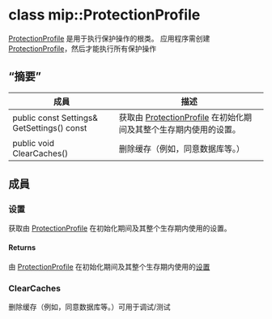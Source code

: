 # <a name="class-mipprotectionprofile"></a>class mip::ProtectionProfile 
[ProtectionProfile](#classmip_1_1_protection_profile) 是用于执行保护操作的根类。
应用程序需创建 [ProtectionProfile](#classmip_1_1_protection_profile)，然后才能执行所有保护操作
  
## <a name="summary"></a>“摘要”
 成員                        | 描述                                
--------------------------------|---------------------------------------------
public const Settings& GetSettings() const  |  获取由 [ProtectionProfile](#classmip_1_1_protection_profile) 在初始化期间及其整个生存期内使用的设置。
public void ClearCaches()  |  删除缓存（例如，同意数据库等。）
  
## <a name="members"></a>成員
  
### <a name="settings"></a>设置
获取由 [ProtectionProfile](#classmip_1_1_protection_profile) 在初始化期间及其整个生存期内使用的设置。
  
#### <a name="returns"></a>Returns
由 [ProtectionProfile](#classmip_1_1_protection_profile) 在初始化期间及其整个生存期内使用的[设置](#classmip_1_1_protection_profile_1_1_settings)
  
### <a name="clearcaches"></a>ClearCaches
删除缓存（例如，同意数据库等。）可用于调试/测试
